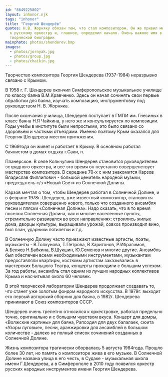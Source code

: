 ```yaml
---
id: "8649225802"
layout: inhonor.njk
tags: "inhonor"
title: "Георгий Шендерёв"
quotes: Н.В. Жорняку обязан тем, что стал композитором. Он же привил мне любовь
  к русскому оркестру и, главное, определил начало. Очень важное имя в моей
  творческой биографии
mainphoto: photos/shenderev.bmp
images:
  - photos/jornyak.jpg
  - photos/group.jpg
  - photos/chaikin.jpg
---
```

Творчество композитора Георгия Шендерева (1937-1984) неразрывно связано с Крымом. 

В 1958 г. Г. Шендерев окончил Симферопольское музыкальное училище по классу баяна В.М.Кравченко. Здесь он начал сочинять свои первые обработки для баяна, изучать композицию, инструментовку под руководством Н. В. Жорняка.

После окончания училища, Шендерев поступает в ГМПИ им. Гнесиных в класс баяна Н.Я Чайкина, у него же и консультируется по композиции. Годы учебы в институте были непростыми, это было связано со здоровьем и частыми отъездами. Именно поэтому Крым оказался для Георгия Шендерева местом притяжения.

С 1969года он живет и работает в Крыму. В основном работал баянистом в домах отдыха г.Саки, п.

Планерское. В селе Кольчугино Шендерев становится руководителем эстрадного оркестра, и все это время он неустанно совершенствует мастерство композитора. В середине 70-х с ним знакомится Карзов Владислав Филлипович - большой ценитель народной музыки, председатель с/з «Новый Свет» из Солнечной Долины.

Карзов мечтал о том, чтобы Шендерев работал в Солнечной Долине, и в феврале 1978г. Шендерев, уже известный композитор, становится руководителем совершенно нового, только что созданного ансамбля песни и пляски «Солнечная Долина». Надо сказать, что в то время поселок Солнечная Долина, как и многие населенные пункты, стремительно развивался во всех направлениях: строились жилые дома, дворцы культуры, выращивали урожай, совхоз производил вино, был план, ударники пятилетки и т.д. 

В Солнечную Долину часто приезжают известные артисты, поэты, музыканты - В.Толкунова, Т.Петрова, В Харитонов, Р.Ибрагимов, А.Беляев Н.Бабкина, В.Шукшин, Ю.Семенов и многие другие. Ансамбль был обеспечен всеми необходимыми инструментами, музыкантам предоставляли квартиры, костюмы артистам заказывались в мастерских Большого Театра, концерты проходили с большим успехом. За год работы, ансамбль стал одним из лучших народных коллективов Крыма и насчитывал около 60 человек. 

В этой творческой лаборатории Шендерев продолжает создавать то, что станет уже золотым фондом народного искусства. В 1979г. выходит его первый авторский сборник для баяна, в 1982г. Шендерева принимают в Союз композиторов СССР. 

Шендерев очень трепетно относился к оркестровке, работал предельно точно, оригинально и с большим чувством вкуса. Концерт для домры, «Волжские картины» для баяна, Рапсодия для двух балалаек, сюита «Узоры луговые», песни, аранжировки для ансамблей в большом количестве - далеко не полный список сочинений созданных в Солнечной Долине.

Жизнь композитора трагически оборвалась 5 августа 1984года. Прошло более 30 лет, но память о композиторе жива в его музыке. В Солнечной Долине названа улица в его честь, в Судаке - музыкальная школа имени Г.Шендерева, а в Симферополе в 2010 году появился оркестр русских народных инструментов имени Георгия Шендерева.